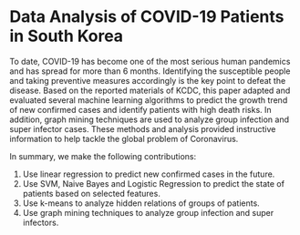 # Data Analysis of COVID-19 Patients in South Korea
To date, COVID-19 has become one of the most serious human pandemics and has spread for more than 6 months. Identifying the susceptible people and taking preventive measures accordingly is the key point to defeat the disease. Based on the reported materials of KCDC, this paper adapted and evaluated several machine learning algorithms to predict the growth trend of new confirmed cases and identify patients with high death risks. In addition, graph mining techniques are used to analyze group infection and super infector cases. These methods and analysis provided instructive information to help tackle the global problem of Coronavirus.

In summary, we make the following contributions:
1. Use linear regression to predict new confirmed cases in the future.
2. Use SVM, Naive Bayes and Logistic Regression to predict the state of patients based on selected features.
3. Use k-means to analyze hidden relations of groups of patients.
4. Use graph mining techniques to analyze group infection and super infectors.

